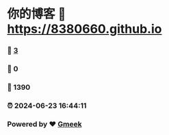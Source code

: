 # 你的博客 :link: https://8380660.github.io 
### :page_facing_up: [3](https://8380660.github.io/tag.html) 
### :speech_balloon: 0 
### :hibiscus: 1390 
### :alarm_clock: 2024-06-23 16:44:11 
### Powered by :heart: [Gmeek](https://github.com/Meekdai/Gmeek)
